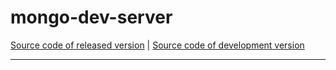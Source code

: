 # mongo-dev-server
[Source code of released version](https://github.com/meteor/meteor/tree/master/packages/mongo-dev-server) | [Source code of development version](https://github.com/meteor/meteor/tree/devel/packages/mongo-dev-server)
***

